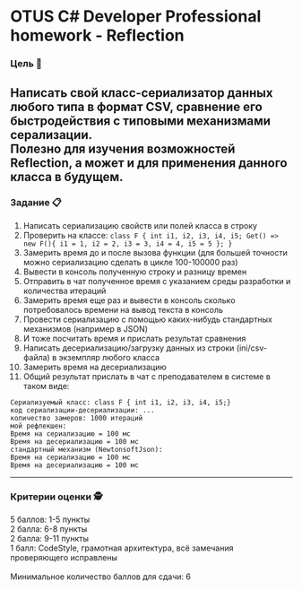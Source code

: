 # OTUS C# Developer Professional homework - Reflection
### Цель 🎯
Написать свой класс-сериализатор данных любого типа в формат CSV, сравнение его быстродействия с типовыми механизмами серализации.\
Полезно для изучения возможностей Reflection, а может и для применения данного класса в будущем.
---
### Задание 📋
1. Написать сериализацию свойств или полей класса в строку
2. Проверить на классе: `class F { int i1, i2, i3, i4, i5; Get() => new F(){ i1 = 1, i2 = 2, i3 = 3, i4 = 4, i5 = 5 }; }`
3. Замерить время до и после вызова функции (для большей точности можно сериализацию сделать в цикле 100-100000 раз)
4. Вывести в консоль полученную строку и разницу времен
5. Отправить в чат полученное время с указанием среды разработки и количества итераций
6. Замерить время еще раз и вывести в консоль сколько потребовалось времени на вывод текста в консоль
7. Провести сериализацию с помощью каких-нибудь стандартных механизмов (например в JSON)
8. И тоже посчитать время и прислать результат сравнения
9. Написать десериализацию/загрузку данных из строки (ini/csv-файла) в экземпляр любого класса
10. Замерить время на десериализацию
11. Общий результат прислать в чат с преподавателем в системе в таком виде:
```
Сериализуемый класс: class F { int i1, i2, i3, i4, i5;}
код сериализации-десериализации: ...
количество замеров: 1000 итераций
мой рефлекшен:
Время на сериализацию = 100 мс
Время на десериализацию = 100 мс
стандартный механизм (NewtonsoftJson):
Время на сериализацию = 100 мс
Время на десериализацию = 100 мс
```
---
### Критерии оценки 🕵️
5 баллов: 1-5 пункты\
2 балла: 6-8 пункты\
2 балла: 9-11 пункты\
1 балл: CodeStyle, грамотная архитектура, всё замечания проверяющего исправлены\
\
Минимальное количество баллов для сдачи: 6
